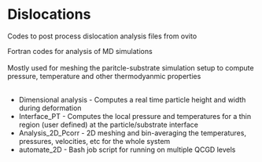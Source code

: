 # Dislocations
Codes to post process dislocation analysis files from ovito

Fortran codes for analysis of MD simulations<br />
<br />
Mostly used for meshing the paritcle-substrate simulation setup to compute pressure, temperature and other thermodyanmic properties<br />
<br />
- Dimensional analysis - Computes a real time particle height and width during deformation <br />
- Interface_PT - Computes the local pressure and temperatures for a thin region (user defined) at the particle/substrate interface<br />
- Analysis_2D_Pcorr - 2D meshing and bin-averaging the temperatures, pressures, velocities, etc for the whole system<br />
- automate_2D - Bash job script for running on multiple QCGD levels
